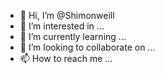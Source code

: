 - 👋 Hi, I’m @Shimonweill
- 👀 I’m interested in ...
- 🌱 I’m currently learning ...
- 💞️ I’m looking to collaborate on ...
- 📫 How to reach me ...

<!---
Shimonweill/Shimonweill is a ✨ special ✨ repository because its `README.md` (this file) appears on your GitHub profile.
You can click the Preview link to take a look at your changes.
--->
